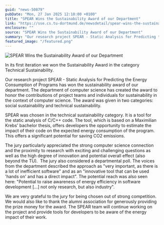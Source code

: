 ```yaml
---
guid: "news-50879"
pubDate: "Mon, 27 Jan 2025 12:18:00 +0100"
title: "SPEAR Wins the Sustainability Award of our Department"
link: "https://sse.cs.tu-dortmund.de/newsdetail/spear-wins-the-sustainability-award-of-our-department-50879/"
enclosure: ""
source: "SPEAR Wins the Sustainability Award of our Department"
summary: "Our research project SPEAR - Static Analysis for Predicting the Energy Consumption of Programs has won the sustainability award of our department."
featured_image: "/featured.png"
---
```

![SPEAR Wins the Sustainability Award of our Department](/featured.png)

In its first iteration we won the Sustainability Award in the category Technical Sustainability.

Our research project SPEAR - Static Analysis for Predicting the Energy Consumption of Programs has won the sustainability award of our department. The department of computer science has created the award to honor the contributions of project teams and individuals for sustainability in the context of computer science. The award was given in two categories: social sustainability and technical sustainability.

SPEAR was chosen in the technical sustainability category. It is a tool for the static analysis of C/C++ code. The tool, which is based on a Maximilian Krebs' bachelor thesis, offers developers the opportunity to estimate the impact of their code on the expected energy consumption of the program. This offers a significant potential for saving CO2 emissions.

The jury particularly appreciated the strong computer science connection and the proximity to research with exciting and challenging questions as well as the high degree of innovation and potential overall effect (also beyond the TU).  The jury also considered a departmental poll. The voices from the department described the approach as "very important, as there is a lot of inefficient software" and as an "innovative tool that can be used 'hands on' and has a direct impact". The potential reach was also seen here: "Potential to raise awareness of energy efficiency in software development [...] not only research, but also industry".

We are very grateful to the jury for being chosen out of strong competition. We would also like to thank the alumni association for generously providing the prize money for the award. The SPEAR team will continue working on the project and provide tools for developers to be aware of the energy impact of their work.
